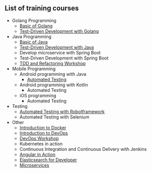 ## List of training courses

* Golang Programming
  * [Basic of Golang](https://github.com/up1/training-courses/wiki/BASIC-of-GO)
  * [Test-Driven Development with Golang](https://github.com/up1/training-courses/wiki/TDD-with-Go)
* Java Programming
  * [Basic of Java](https://github.com/up1/training-courses/wiki/Basic-of-Java)
  * [Test-Driven Development with Java](https://github.com/up1/training-courses/wiki/TDD-with-Java)
  * Develop microservice with Spring Boot
  * Test-Driven Development with Spring Boot
  * [TDD and Refactoring Workshop](https://github.com/up1/training-courses/wiki/Test-Driven-Development-(TDD)-%E0%B9%81%E0%B8%A5%E0%B8%B0-Refactoring-workskop-with-Java)
* Mobile Programming
  * Android programming with Java
    * [Automated Testing](https://github.com/up1/training-courses/wiki/Automated-Testing-with-Android)
  * Android programming with Kotlin
    * Automated Testing 
  * iOS programming
    * Automated Testing 
* Testing 
  * [Automated Testing with Robotframework](https://github.com/up1/training-courses/wiki/Automated-Testing-with-Robotframework)
  * Automated Testing with Selenium
* Other
  * [Introduction to Docker](https://github.com/up1/training-courses/wiki/Introduction-to-Docker)
  * [Introduction to DevOps](https://github.com/up1/training-courses/wiki/Introduction-to-DevOps)
  * [DevOps Workshop](https://github.com/up1/training-courses/wiki/DevOps-Workshop)
  * Kubernetes in action
  * Continuous Integration and Continuous Delivery with Jenkins
  * [Angular in Action](https://github.com/up1/training-courses/wiki/Angular-In-Action)
  * [Elasticsearch for Developer](https://github.com/up1/training-courses/wiki/Elasticsearch-for-Developer)
  * [Microservices](https://github.com/up1/training-courses/wiki/Microservices-Workshop)
